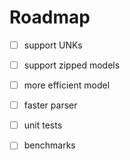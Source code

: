 Roadmap
=======

- [ ] support UNKs
- [ ] support zipped models
- [ ] more efficient model
- [ ] faster parser
- [ ] unit tests
- [ ] benchmarks

